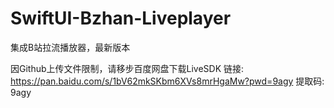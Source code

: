 # SwiftUI-Bzhan-Liveplayer
集成B站拉流播放器，最新版本

因Github上传文件限制，请移步百度网盘下载LiveSDK
链接: https://pan.baidu.com/s/1bV62mkSKbm6XVs8mrHgaMw?pwd=9agy 提取码: 9agy
